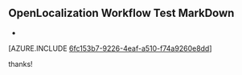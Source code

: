## OpenLocalization Workflow Test MarkDown
* 

[AZURE.INCLUDE [6fc153b7-9226-4eaf-a510-f74a9260e8dd](calleeMd1.md)]

 
thanks!